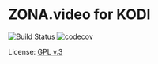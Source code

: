 #  ZONA.video for KODI

[![Build Status](https://travis-ci.org/vlmaksime/plugin.video.zona.mobi.svg?branch=develop)](https://travis-ci.org/vlmaksime/plugin.video.zona.mobi)
[![codecov](https://codecov.io/github/vlmaksime/plugin.video.zona.mobi/coverage.svg?branch=develop)](https://codecov.io/github/vlmaksime/plugin.video.zona.mobi?branch=develop)

License: [GPL v.3](https://www.gnu.org/copyleft/gpl.html)
